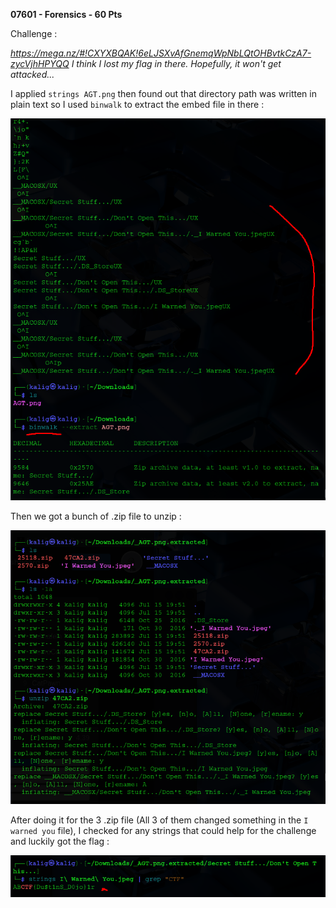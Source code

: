 **07601 - Forensics - 60 Pts**

Challenge :

*https://mega.nz/#!CXYXBQAK!6eLJSXvAfGnemqWpNbLQtOHBvtkCzA7-zycVjhHPYQQ I think I lost my flag in there. Hopefully, it won't get attacked...*

I applied `strings AGT.png` then found out that directory path was written in plain text so I used `binwalk` to extract the embed file in there :

![](https://github.com/Kaalig/CTFLearn-Writeups/blob/6471a531187e448d625264a2aeb7c4110a2cea01/images/Pasted%20image%2020250715205325.png)

Then we got a bunch of .zip file to unzip :

![](https://github.com/Kaalig/CTFLearn-Writeups/blob/6471a531187e448d625264a2aeb7c4110a2cea01/images/Pasted%20image%2020250720195855.png)

After doing it for the 3 .zip file (All 3 of them changed something in the `I warned you` file), I checked for any strings that could help for the challenge and luckily got the flag :

![](https://github.com/Kaalig/CTFLearn-Writeups/blob/6471a531187e448d625264a2aeb7c4110a2cea01/images/Pasted%20image%2020250720195800.png)
